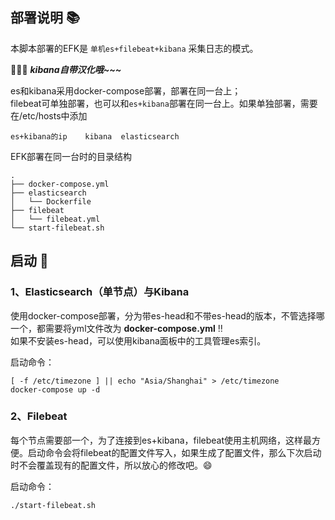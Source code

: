 ## 部署说明 📚
本脚本部署的EFK是 `单机es+filebeat+kibana` 采集日志的模式。  
  
👏👏👏 ***kibana自带汉化哦~~~***
  
es和kibana采用docker-compose部署，部署在同一台上；  
filebeat可单独部署，也可以和`es+kibana`部署在同一台上。如果单独部署，需要在/etc/hosts中添加  
```
es+kibana的ip    kibana  elasticsearch
```
EFK部署在同一台时的目录结构
```
.
├── docker-compose.yml
├── elasticsearch
│   └── Dockerfile
├── filebeat
│   └── filebeat.yml
└── start-filebeat.sh
```
## 启动 🚀
### 1、Elasticsearch（单节点）与Kibana
使用docker-compose部署，分为带es-head和不带es-head的版本，不管选择哪一个，都需要将yml文件改为 **docker-compose.yml** ‼️  
如果不安装es-head，可以使用kibana面板中的工具管理es索引。  

启动命令：  
```
[ -f /etc/timezone ] || echo "Asia/Shanghai" > /etc/timezone
docker-compose up -d
```
### 2、Filebeat
每个节点需要部一个，为了连接到es+kibana，filebeat使用主机网络，这样最方便。启动命令会将filebeat的配置文件写入，如果生成了配置文件，那么下次启动时不会覆盖现有的配置文件，所以放心的修改吧。😄  

启动命令：  
```
./start-filebeat.sh
```